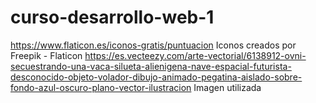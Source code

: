 # curso-desarrollo-web-1
https://www.flaticon.es/iconos-gratis/puntuacion Iconos creados por Freepik - Flaticon
https://es.vecteezy.com/arte-vectorial/6138912-ovni-secuestrando-una-vaca-silueta-alienigena-nave-espacial-futurista-desconocido-objeto-volador-dibujo-animado-pegatina-aislado-sobre-fondo-azul-oscuro-plano-vector-ilustracion Imagen utilizada
